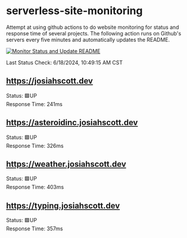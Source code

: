 # serverless-site-monitoring
Attempt at using github actions to do website monitoring for status and response time of several projects. The following action runs on Github's servers every five minutes and automatically updates the README.  

[![Monitor Status and Update README](https://github.com/JosiahSco/serverless-site-monitoring/actions/workflows/monitor.yaml/badge.svg)](https://github.com/JosiahSco/serverless-site-monitoring/actions/workflows/monitor.yaml)

Last Status Check: 6/18/2024, 10:49:15 AM CST

## https://josiahscott.dev
Status: 🟩UP  
Response Time: 241ms

## https://asteroidinc.josiahscott.dev
Status: 🟩UP  
Response Time: 326ms

## https://weather.josiahscott.dev
Status: 🟩UP  
Response Time: 403ms

## https://typing.josiahscott.dev
Status: 🟩UP  
Response Time: 357ms

